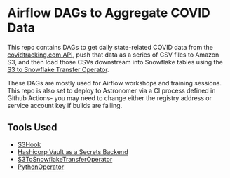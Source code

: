 # Airflow DAGs to Aggregate COVID Data

This repo contains DAGs to get daily state-related COVID data from the [covidtracking.com API](https://covidtracking.com), push that data as a series of CSV files to Amazon S3, and then load those CSVs downstream into Snowflake tables using the [S3 to Snowflake Transfer Operator](https://airflow.readthedocs.io/en/latest/_api/airflow/providers/snowflake/operators/s3_to_snowflake/index.html).

These DAGs are mostly used for Airflow workshops and training sessions. This repo is also set to deploy to Astronomer via a CI process defined in Github Actions- you may need to change either the registry address or service account key if builds are failing.

## Tools Used

- [S3Hook](https://airflow.apache.org/docs/stable/_api/airflow/hooks/S3_hook/index.html)
- [Hashicorp Vault as a Secrets Backend](https://www.astronomer.io/guides/airflow-and-hashicorp-vault/)
- [S3ToSnowflakeTransferOperator](https://airflow.readthedocs.io/en/latest/_api/airflow/providers/snowflake/operators/s3_to_snowflake/index.html)
- [PythonOperator](https://airflow.apache.org/docs/stable/howto/operator/python.html)

